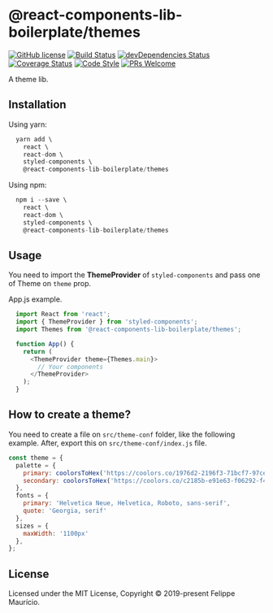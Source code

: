 # @react-components-lib-boilerplate/themes
[![GitHub license](https://img.shields.io/badge/license-MIT-blue.svg)](https://github.com/felippemauricio/react-components-lib-boilerplate/blob/master/LICENSE.md)
[![Build Status](https://travis-ci.org/felippemauricio/promise-fn-retry.svg?branch=master)](https://travis-ci.org/felippemauricio/promise-fn-retry)
[![devDependencies Status](https://david-dm.org/felippemauricio/react-components-lib-boilerplate/tree/master/packages/components/dev-status.svg)](https://david-dm.org/felippemauricio/react-components-lib-boilerplate/tree/master/packages/components?type=dev)
[![Coverage Status](https://coveralls.io/repos/github/felippemauricio/promise-fn-retry/badge.svg?branch=master)](https://coveralls.io/github/felippemauricio/promise-fn-retry?branch=master)
[![Code Style](https://badgen.net/badge/code%20style/airbnb/fd5c63)](https://github.com/airbnb/javascript)
[![PRs Welcome](https://img.shields.io/badge/PRs-welcome-brightgreen.svg)](https://github.com/felippemauricio/react-components-lib-boilerplate/pulls)

A theme lib.

## Installation

Using yarn:
```js
  yarn add \
    react \
    react-dom \
    styled-components \
    @react-components-lib-boilerplate/themes
```

Using npm:
```js
  npm i --save \
    react \
    react-dom \
    styled-components \
    @react-components-lib-boilerplate/themes
```

## Usage

You need to import the **ThemeProvider** of `styled-components` and pass one of Theme on `theme` prop.

App.js example.
```js
  import React from 'react';
  import { ThemeProvider } from 'styled-components';
  import Themes from '@react-components-lib-boilerplate/themes';

  function App() {
    return (
      <ThemeProvider theme={Themes.main}>
        // Your components
      </ThemeProvider>
    );
  }
```

## How to create a theme?

You need to create a file on `src/theme-conf` folder, like the following example. After, export this on `src/theme-conf/index.js` file.

```js
const theme = {
  palette = {
    primary: coolorsToHex('https://coolors.co/1976d2-2196f3-71bcf7-97cef9-c2e2fb'),
    secondary: coolorsToHex('https://coolors.co/c2185b-e91e63-f06292-f48caf-f8bbd0'),
  },
  fonts = {
    primary: 'Helvetica Neue, Helvetica, Roboto, sans-serif',
    quote: 'Georgia, serif'
  },
  sizes = {
    maxWidth: '1100px'
  },
};
```

## License

Licensed under the MIT License, Copyright © 2019-present Felippe Maurício.

